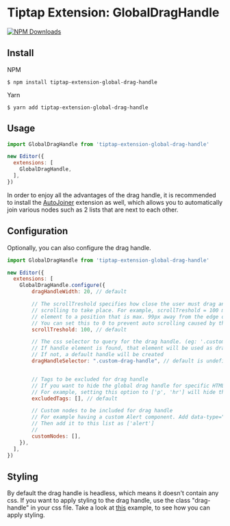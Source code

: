 # Tiptap Extension: GlobalDragHandle
<a href="https://www.npmjs.com/package/tiptap-extension-global-drag-handle"><img alt="NPM Downloads" src="https://img.shields.io/npm/dw/tiptap-extension-global-drag-handle"></a>


## Install

NPM
```
$ npm install tiptap-extension-global-drag-handle
```

Yarn
```
$ yarn add tiptap-extension-global-drag-handle
```

## Usage

```js
import GlobalDragHandle from 'tiptap-extension-global-drag-handle'

new Editor({
  extensions: [
    GlobalDragHandle,
  ],
})
```

In order to enjoy all the advantages of the drag handle, it is recommended to install the [AutoJoiner](https://github.com/NiclasDev63/tiptap-extension-auto-joiner) extension as well, which allows you to automatically join various nodes such as 2 lists that are next to each other.

## Configuration

Optionally, you can also configure the drag handle.

```js
import GlobalDragHandle from 'tiptap-extension-global-drag-handle'

new Editor({
  extensions: [
    GlobalDragHandle.configure({
        dragHandleWidth: 20, // default

        // The scrollTreshold specifies how close the user must drag an element to the edge of the lower/upper screen for automatic 
        // scrolling to take place. For example, scrollTreshold = 100 means that scrolling starts automatically when the user drags an 
        // element to a position that is max. 99px away from the edge of the screen
        // You can set this to 0 to prevent auto scrolling caused by this extension
        scrollTreshold: 100, // default

        // The css selector to query for the drag handle. (eg: '.custom-handle').
        // If handle element is found, that element will be used as drag handle. 
        // If not, a default handle will be created
        dragHandleSelector: ".custom-drag-handle", // default is undefined


        // Tags to be excluded for drag handle
        // If you want to hide the global drag handle for specific HTML tags, you can use this option.
        // For example, setting this option to ['p', 'hr'] will hide the global drag handle for <p> and <hr> tags.
        excludedTags: [], // default

        // Custom nodes to be included for drag handle
        // For example having a custom Alert component. Add data-type="alert" to the node component wrapper.
        // Then add it to this list as ['alert']
        //
        customNodes: [],
    }),
  ],
})
```

## Styling
By default the drag handle is headless, which means it doesn't contain any css. If you want to apply styling to the drag handle, use the class "drag-handle" in your css file.
Take a look at [this](https://github.com/steven-tey/novel/blob/main/apps/web/styles/prosemirror.css#L131) example, to see how you can apply styling.
